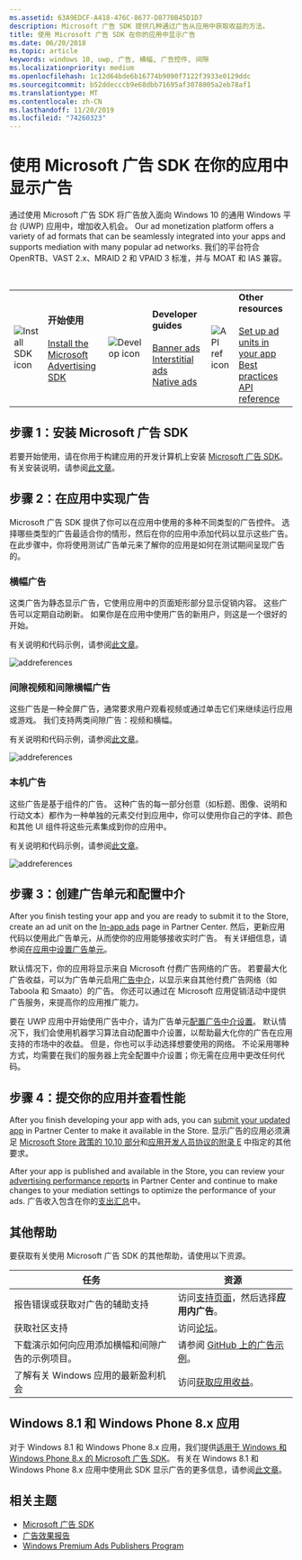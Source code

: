 ```yaml
---
ms.assetid: 63A9EDCF-A418-476C-8677-D8770B45D1D7
description: Microsoft 广告 SDK 提供几种通过广告从应用中获取收益的方法。
title: 使用 Microsoft 广告 SDK 在你的应用中显示广告
ms.date: 06/20/2018
ms.topic: article
keywords: windows 10, uwp, 广告, 横幅, 广告控件, 间隙
ms.localizationpriority: medium
ms.openlocfilehash: 1c12d64bde6b16774b9090f7122f3933e0129ddc
ms.sourcegitcommit: b52ddecccb9e68dbb71695af3078005a2eb78af1
ms.translationtype: MT
ms.contentlocale: zh-CN
ms.lasthandoff: 11/20/2019
ms.locfileid: "74260323"
---
```

# <a name="display-ads-in-your-app-with-the-microsoft-advertising-sdk"></a>使用 Microsoft 广告 SDK 在你的应用中显示广告

通过使用 Microsoft 广告 SDK 将广告放入面向 Windows 10 的通用 Windows 平台 (UWP) 应用中，增加收入机会。 Our ad monetization platform offers a variety of ad formats that can be seamlessly integrated into your apps and supports mediation with many popular ad networks. 我们的平台符合 OpenRTB、VAST 2.x、MRAID 2 和 VPAID 3 标准，并与 MOAT 和 IAS 兼容。 

<br/>

<table style="border: none !important;">
<colgroup>
<col width="10%" />
<col width="23%" />
<col width="10%" />
<col width="23%" />
<col width="10%" />
<col width="23%" />
</colgroup>
<tbody>
<tr>
<td align="left"><img src="images/install-sdk.png" alt="Install SDK icon" /></td>
<td align="left"><b>开始使用</b><br/><br/>
    <a href="https://marketplace.visualstudio.com/items?itemName=AdMediator.MicrosoftAdvertisingSDK">Install the Microsoft Advertising SDK</a>
</td>
<td align="left"><img src="images/write-code.png" alt="Develop icon" /></td>
<td align="left"><b>Developer guides</b><br/><br/>
    <a href="banner-ads.md">Banner ads</a>
    <br/>
    <a href="interstitial-ads.md">Interstitial ads</a>
    <br/>
    <a href="native-ads.md">Native ads</a>
    </td>
<td align="left"><img src="images/api-reference.png" alt="API ref icon" /></td>
<td align="left"><b>Other resources</b><br/><br/>
    <a href="set-up-ad-units-in-your-app.md">Set up ad units in your app</a>
    <br/>
    <a href="best-practices-for-ads-in-apps.md">Best practices</a>
    <br/>
    <a href="https://docs.microsoft.com/uwp/api/overview/advertising">API reference</a>
    </td>
</tr>
</tbody>
</table>

## <a name="step-1-install-the-microsoft-advertising-sdk"></a>步骤 1：安装 Microsoft 广告 SDK

若要开始使用，请在你用于构建应用的开发计算机上安装 [Microsoft 广告 SDK](https://marketplace.visualstudio.com/items?itemName=AdMediator.MicrosoftAdvertisingSDK)。 有关安装说明，请参阅[此文章](install-the-microsoft-advertising-libraries.md)。

## <a name="step-2-implement-ads-in-your-app"></a>步骤 2：在应用中实现广告

Microsoft 广告 SDK 提供了你可以在应用中使用的多种不同类型的广告控件。 选择哪些类型的广告最适合你的情形，然后在你的应用中添加代码以显示这些广告。 在此步骤中，你将使用测试广告单元来了解你的应用是如何在测试期间呈现广告的。

### <a name="banner-ads"></a>横幅广告

这类广告为静态显示广告，它使用应用中的页面矩形部分显示促销内容。 这些广告可以定期自动刷新。 如果你是在应用中使用广告的新用户，则这是一个很好的开始。

有关说明和代码示例，请参阅[此文章](adcontrol-in-xaml-and--net.md)。

![addreferences](images/banner-ad.png)

### <a name="interstitial-video-and-interstitial-banner-ads"></a>间隙视频和间隙横幅广告

这些广告是一种全屏广告，通常要求用户观看视频或通过单击它们来继续运行应用或游戏。 我们支持两类间隙广告：视频和横幅。

有关说明和代码示例，请参阅[此文章](interstitial-ads.md)。

![addreferences](images/interstitial-ad.png)

### <a name="native-ads"></a>本机广告

这些广告是基于组件的广告。 这种广告的每一部分创意（如标题、图像、说明和行动文本）都作为一种单独的元素交付到应用中，你可以使用你自己的字体、颜色和其他 UI 组件将这些元素集成到你的应用中。

有关说明和代码示例，请参阅[此文章](native-ads.md)。

![addreferences](images/native-ad.png)

<span id="ad-mediation"/>

## <a name="step-3-create-an-ad-unit-and-configure-mediation"></a>步骤 3：创建广告单元和配置中介

After you finish testing your app and you are ready to submit it to the Store, create an ad unit on the [In-app ads](../publish/in-app-ads.md) page in Partner Center. 然后，更新应用代码以使用此广告单元，从而使你的应用能够接收实时广告。 有关详细信息，请参阅[在应用中设置广告单元](set-up-ad-units-in-your-app.md#live-ad-units)。

默认情况下，你的应用将显示来自 Microsoft 付费广告网络的广告。 若要最大化广告收益，可以为广告单元启用[广告中介](ad-mediation-service.md)，以显示来自其他付费广告网络（如 Taboola 和 Smaato）的广告。 你还可以通过在 Microsoft 应用促销活动中提供广告服务，来提高你的应用推广能力。

要在 UWP 应用中开始使用广告中介，请为广告单元[配置广告中介设置](../publish/in-app-ads.md#mediation-settings)。 默认情况下，我们会使用机器学习算法自动配置中介设置，以帮助最大化你的广告在应用支持的市场中的收益。 但是，你也可以手动选择想要使用的网络。 不论采用哪种方式，均需要在我们的服务器上完全配置中介设置；你无需在应用中更改任何代码。    

## <a name="step-4-submit-your-app-and-review-performance"></a>步骤 4：提交你的应用并查看性能

After you finish developing your app with ads, you can [submit your updated app](https://docs.microsoft.com/windows/uwp/publish/app-submissions) in Partner Center to make it available in the Store. 显示广告的应用必须满足 [Microsoft Store 政策的 10.10 部分](https://docs.microsoft.com/legal/windows/agreements/store-policies#1010-advertising-conduct-and-content)和[应用开发人员协议的附录 E](https://docs.microsoft.com/legal/windows/agreements/app-developer-agreement) 中指定的其他要求。

After your app is published and available in the Store, you can review your [advertising performance reports](../publish/advertising-performance-report.md) in Partner Center and continue to make changes to your mediation settings to optimize the performance of your ads. 广告收入包含在你的[支出汇总](../publish/payout-summary.md)中。

<span id="additional-help" />

## <a name="additional-help"></a>其他帮助

要获取有关使用 Microsoft 广告 SDK 的其他帮助，请使用以下资源。

|  任务    | 资源 |               
|----------|-------|
| 报告错误或获取对广告的辅助支持     | 访问[支持页面](https://developer.microsoft.com/en-us/windows/support)，然后选择**应用内广告**。        |
| 获取社区支持     | 访问[论坛](https://go.microsoft.com/fwlink/?LinkID=401264)。       |
| 下载演示如何向应用添加横幅和间隙广告的示例项目。     | 请参阅 [GitHub 上的广告示例](https://github.com/Microsoft/Windows-universal-samples/tree/master/Samples/Advertising)。       |
| 了解有关 Windows 应用的最新盈利机会     | 访问[获取应用收益](https://developer.microsoft.com/store/monetize)。        |

## <a name="windows-81-and-windows-phone-8x-apps"></a>Windows 8.1 和 Windows Phone 8.x 应用

对于 Windows 8.1 和 Windows Phone 8.x 应用，我们提供[适用于 Windows 和 Windows Phone 8.x 的 Microsoft 广告 SDK](https://marketplace.visualstudio.com/items?itemName=AdMediator.MicrosoftAdvertisingSDKforWindowsandWindowsPhone8x)。 有关在 Windows 8.1 和 Windows Phone 8.x 应用中使用此 SDK 显示广告的更多信息，请参阅[此文章](https://docs.microsoft.com/en-us/previous-versions/windows/apps/dn792120(v=win.10))。

## <a name="related-topics"></a>相关主题

* [Microsoft 广告 SDK](https://marketplace.visualstudio.com/items?itemName=AdMediator.MicrosoftAdvertisingSDK)
* [广告效果报告](../publish/advertising-performance-report.md)
* [Windows Premium Ads Publishers Program](windows-premium-ads-publishers-program.md)
